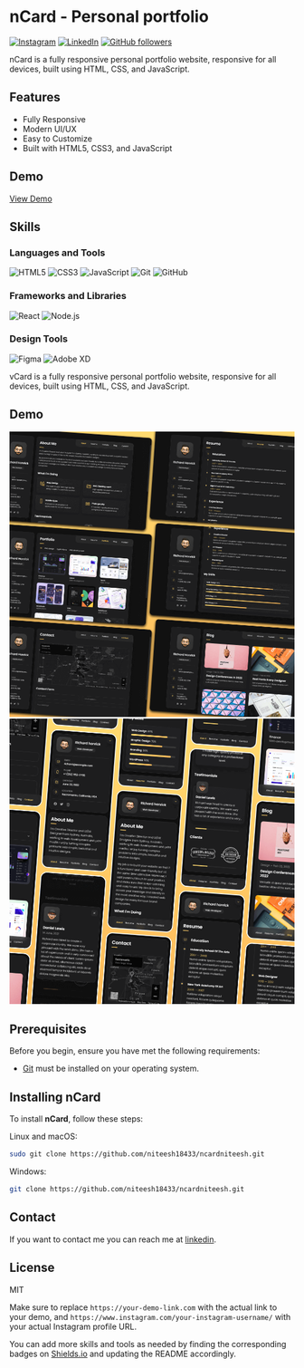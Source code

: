 # nCard - Personal portfolio
[![Instagram](https://img.shields.io/badge/-Instagram-E4405F?style=social&logo=instagram)](https://www.instagram.com/your-instagram-username/)
[![LinkedIn](https://img.shields.io/badge/-LinkedIn-blue?style=social&logo=linkedin)](https://www.linkedin.com/in/arigela-niteesh-kumar-a12466249)
[![GitHub followers](https://img.shields.io/github/followers/niteesh18433?style=social)](https://github.com/niteesh18433)



nCard is a fully responsive personal portfolio website, responsive for all devices, built using HTML, CSS, and JavaScript.

## Features

- Fully Responsive
- Modern UI/UX
- Easy to Customize
- Built with HTML5, CSS3, and JavaScript

## Demo

[View Demo](https://niteesh18433.github.io/ncardniteeshProtfolio/)

## Skills

### Languages and Tools

![HTML5](https://img.shields.io/badge/-HTML5-E34F26?style=flat-square&logo=html5&logoColor=white)
![CSS3](https://img.shields.io/badge/-CSS3-1572B6?style=flat-square&logo=css3)
![JavaScript](https://img.shields.io/badge/-JavaScript-F7DF1E?style=flat-square&logo=javascript&logoColor=black)
![Git](https://img.shields.io/badge/-Git-F05032?style=flat-square&logo=git&logoColor=white)
![GitHub](https://img.shields.io/badge/-GitHub-181717?style=flat-square&logo=github)

### Frameworks and Libraries

![React](https://img.shields.io/badge/-React-61DAFB?style=flat-square&logo=react&logoColor=black)
![Node.js](https://img.shields.io/badge/-Node.js-339933?style=flat-square&logo=node-dot-js&logoColor=white)

### Design Tools

![Figma](https://img.shields.io/badge/-Figma-F24E1E?style=flat-square&logo=figma&logoColor=white)
![Adobe XD](https://img.shields.io/badge/-Adobe%20XD-FF61F6?style=flat-square&logo=adobe-xd&logoColor=white)









vCard is a fully responsive personal portfolio website, responsive for all devices, built using HTML, CSS, and JavaScript.

## Demo

![vCard Desktop Demo](./website-demo-image/desktop.png "Desktop Demo")
![vCard Mobile Demo](./website-demo-image/mobile.png "Mobile Demo")

## Prerequisites

Before you begin, ensure you have met the following requirements:

* [Git](https://git-scm.com/downloads "Download Git") must be installed on your operating system.

## Installing nCard

To install **nCard**, follow these steps:

Linux and macOS:

```bash
sudo git clone https://github.com/niteesh18433/ncardniteesh.git

```

Windows:

```bash
git clone https://github.com/niteesh18433/ncardniteesh.git
```

## Contact

If you want to contact me you can reach me at [linkedin](https://www.linkedin.com/in/arigela-niteesh-kumar-a12466249).

## License
MIT

Make sure to replace `https://your-demo-link.com` with the actual link to your demo, and `https://www.instagram.com/your-instagram-username/` with your actual Instagram profile URL.

You can add more skills and tools as needed by finding the corresponding badges on [Shields.io](https://shields.io/) and updating the README accordingly.

















